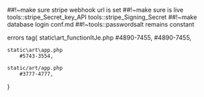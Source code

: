 ##!~make sure stripe webhook url is set
##!~make sure is live tools::stripe_Secret_key_API
					  tools::stripe_Signing_Secret
##!~make database login conf.md
##!~tools::passwordsalt remains constant



errors tag{
	static\art\_functionItJe.php
		#4890-7455, #4890-7455, 

	static\art\app.php
		#5743-3554, 

	static/art/app.php
		#3777-4777, 
}